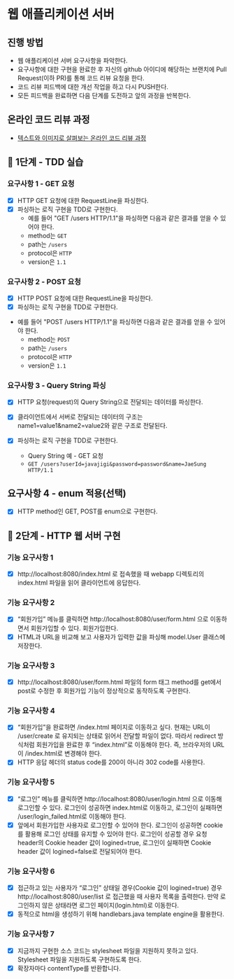 # 웹 애플리케이션 서버
## 진행 방법
* 웹 애플리케이션 서버 요구사항을 파악한다.
* 요구사항에 대한 구현을 완료한 후 자신의 github 아이디에 해당하는 브랜치에 Pull Request(이하 PR)를 통해 코드 리뷰 요청을 한다.
* 코드 리뷰 피드백에 대한 개선 작업을 하고 다시 PUSH한다.
* 모든 피드백을 완료하면 다음 단계를 도전하고 앞의 과정을 반복한다.

## 온라인 코드 리뷰 과정
* [텍스트와 이미지로 살펴보는 온라인 코드 리뷰 과정](https://github.com/next-step/nextstep-docs/tree/master/codereview)


## 🚀 1단계 - TDD 실습

### 요구사항 1 - GET 요청

- [x] HTTP GET 요청에 대한 RequestLine을 파싱한다.
- [x] 파싱하는 로직 구현을 TDD로 구현한다.
  - 예를 들어 "GET /users HTTP/1.1"을 파싱하면 다음과 같은 결과를 얻을 수 있어야 한다.
  - method는 `GET`
  - path는 `/users`
  - protocol은 `HTTP`
  - version은 `1.1`

### 요구사항 2 - POST 요청

- [x] HTTP POST 요청에 대한 RequestLine을 파싱한다.
- [x] 파싱하는 로직 구현을 TDD로 구현한다.

- 예를 들어 "POST /users HTTP/1.1"을 파싱하면 다음과 같은 결과를 얻을 수 있어야 한다.
  - method는 `POST`
  - path는 `/users`
  - protocol은 `HTTP`
  - version은 `1.1`
    
### 요구사항 3 - Query String 파싱
- [x] HTTP 요청(request)의 Query String으로 전달되는 데이터를 파싱한다.
- [x] 클라이언트에서 서버로 전달되는 데이터의 구조는 name1=value1&name2=value2와 같은 구조로 전달된다.
- [x] 파싱하는 로직 구현을 TDD로 구현한다.

  - Query String 예 - GET 요청
  - `GET /users?userId=javajigi&password=password&name=JaeSung HTTP/1.1`
  
## 요구사항 4 - enum 적용(선택)
- [x] HTTP method인 GET, POST를 enum으로 구현한다.


## 🚀 2단계 - HTTP 웹 서버 구현

### 기능 요구사항 1
- [x] http://localhost:8080/index.html 로 접속했을 때 webapp 디렉토리의 index.html 파일을 읽어 클라이언트에 응답한다.

### 기능 요구사항 2
- [x] “회원가입” 메뉴를 클릭하면 http://localhost:8080/user/form.html 으로 이동하면서 회원가입할 수 있다. 회원가입한다.
- [x] HTML과 URL을 비교해 보고 사용자가 입력한 값을 파싱해 model.User 클래스에 저장한다.

### 기능 요구사항 3
- [x] http://localhost:8080/user/form.html 파일의 form 태그 method를 get에서 post로 수정한 후 회원가입 기능이 정상적으로 동작하도록 구현한다.

### 기능 요구사항 4
- [x] “회원가입”을 완료하면 /index.html 페이지로 이동하고 싶다. 현재는 URL이 /user/create 로 유지되는 상태로 읽어서 전달할 파일이 없다. 따라서 redirect 방식처럼 회원가입을 완료한 후 “index.html”로 이동해야 한다. 즉, 브라우저의 URL이 /index.html로 변경해야 한다.
- [x] HTTP 응답 헤더의 status code를 200이 아니라 302 code를 사용한다.

### 기능 요구사항 5
- [x] “로그인” 메뉴를 클릭하면 http://localhost:8080/user/login.html 으로 이동해 로그인할 수 있다. 로그인이 성공하면 index.html로 이동하고, 로그인이 실패하면 /user/login_failed.html로 이동해야 한다.
- [x] 앞에서 회원가입한 사용자로 로그인할 수 있어야 한다. 로그인이 성공하면 cookie를 활용해 로그인 상태를 유지할 수 있어야 한다. 로그인이 성공할 경우 요청 header의 Cookie header 값이 logined=true, 로그인이 실패하면 Cookie header 값이 logined=false로 전달되어야 한다.

### 기능 요구사항 6
- [x] 접근하고 있는 사용자가 “로그인” 상태일 경우(Cookie 값이 logined=true) 경우 http://localhost:8080/user/list 로 접근했을 때 사용자 목록을 출력한다. 만약 로그인하지 않은 상태라면 로그인 페이지(login.html)로 이동한다.
- [x] 동적으로 html을 생성하기 위해 handlebars.java template engine을 활용한다.

### 기능 요구사항 7
- [x] 지금까지 구현한 소스 코드는 stylesheet 파일을 지원하지 못하고 있다. Stylesheet 파일을 지원하도록 구현하도록 한다.
- [x] 확장자마다 contentType를 반환합니다.